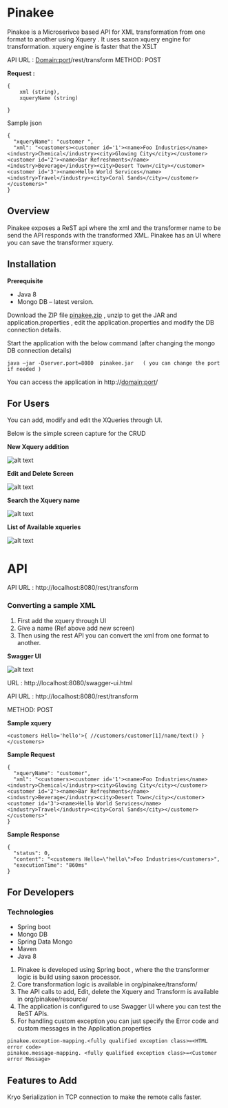 # Pinakee

Pinakee is a Microserivce based API for XML transformation from one format to another using Xquery . It uses saxon xquery engine for transformation. xquery engine is faster that the XSLT

API URL : <Domain:port>/rest/transform
METHOD: POST

**Request :**

```
{
	xml (string),
	xqueryName (string)

} 
```

Sample json
```
{
  "xqueryName": "customer ",
  "xml": "<customers><customer id='1'><name>Foo Industries</name><industry>Chemical</industry><city>Glowing City</city></customer><customer id='2'><name>Bar Refreshments</name><industry>Beverage</industry><city>Desert Town</city></customer><customer id='3'><name>Hello World Services</name><industry>Travel</industry><city>Coral Sands</city></customer></customers>"
}
```

## Overview 

Pinakee exposes a ReST api where the xml and the transformer name to be send the API responds with the transformed XML.
Pinakee has an UI where you can save the transformer xquery.

## Installation 


**Prerequisite** 
* Java 8 
* Mongo DB – latest version.

Download the ZIP file [pinakee.zip](https://github.com/nvijaykarthik/pinakee/releases/download/1.0.0-beta/pinakee.zip) , unzip to get the JAR and application.properties , edit the application.properties and modify the DB connection details.

Start the application with the below command (after changing the mongo DB connection details)

```
java –jar -Dserver.port=8080  pinakee.jar   ( you can change the port if needed )
```
You can access the application in http://<domain:port>/

## For Users 

You can add, modify and edit the XQueries through UI.

Below is the simple screen capture for the CRUD

**New Xquery addition**

![alt text](doc/newXqueryUi.png "New Xquery addition")

**Edit and Delete Screen**

![alt text](doc/Edit_Delete_Xquery_UI.png "Edit and Delete Screen")

**Search the Xquery name**

![alt text](doc/List_Search_Xquery_UI.png "Search the Xquery name")

**List of Available xqueries** 

![alt text](doc/List_Search_Xquery_UI.png "List of Available xqueries")

# API

API URL : http://localhost:8080/rest/transform

### Converting a sample XML
 
1. First add the xquery through UI
2. Give a name (Ref above add new screen)
3. Then using the rest API you can convert the xml from one format to another.

**Swagger UI** 

![alt text](doc/swagger_ui.png "Swagger UI")

URL : http://localhost:8080/swagger-ui.html

API URL : http://localhost:8080/rest/transform

METHOD: POST
 
**__Sample xquery__**
```
<customers Hello='hello'>{ //customers/customer[1]/name/text() }</customers>
```

**__Sample Request__**
```
{
  "xqueryName": "customer",
  "xml": "<customers><customer id='1'><name>Foo Industries</name><industry>Chemical</industry><city>Glowing City</city></customer><customer id='2'><name>Bar Refreshments</name><industry>Beverage</industry><city>Desert Town</city></customer><customer id='3'><name>Hello World Services</name><industry>Travel</industry><city>Coral Sands</city></customer></customers>"
}
```
**__Sample Response__**
```
{
  "status": 0,
  "content": "<customers Hello=\"hello\">Foo Industries</customers>",
  "executionTime": "860ms"
}
```
## For Developers

### Technologies

* Spring boot
* Mongo DB
* Spring Data Mongo 
* Maven
* Java 8 

1. Pinakee is developed using Spring boot , where the the transformer logic is build using saxon processor.
2. Core transformation logic is available in org/pinakee/transform/
3. The API calls to add, Edit, delete the Xquery and Transform is available in org/pinakee/resource/
4. The application is configured to use Swagger UI where you can test the ReST APIs.
5. For handling custom exception  you can just specify the Error code and custom messages in the Application.properties
```
pinakee.exception-mapping.<fully qualified exception class>=<HTML error code>
pinakee.message-mapping. <fully qualified exception class>=<Customer error Message>
```
## Features to Add

Kryo Serialization in TCP connection to make the remote calls faster. 




